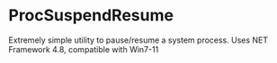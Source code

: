 # ProcSuspendResume
Extremely simple utility to pause/resume a system process.
Uses NET Framework 4.8, compatible with Win7-11
